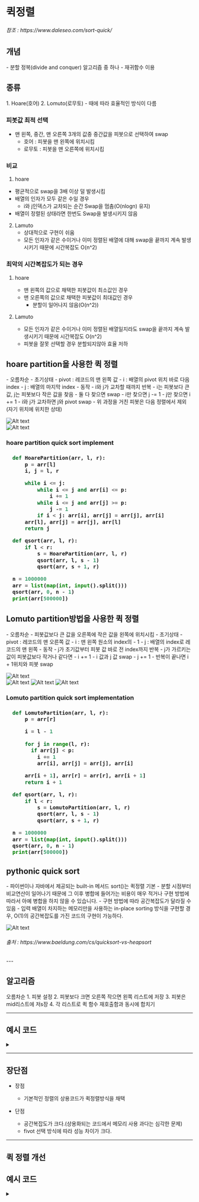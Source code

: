 # 퀵정렬
<h6>참조 : https://www.daleseo.com/sort-quick/</h6>
<h2>개념</h2>
- 분할 정복(divide and conquer) 알고리즘 중 하나
- 재귀함수 이용

<h2>종류</h2>
1. Hoare(호어)
2. Lomuto(로무토)
- 때에 따라 효율적인 방식이 다름

### 피봇값 최적 선택
- 맨 왼쪽, 중간, 맨 오른쪽 3개의 값중 중간값을 피봇으로 선택하여 swap
  - 호어 : 피봇을 맨 왼쪽에 위치시킴
  - 로무토 : 피봇을 맨 오른쪽에 위치시킴

### 비교
1. hoare
  - 평균적으로 swap을 3배 이상 덜 발생시킴
  - 배열의 인자가 모두 같은 수일 경우
    - i와 j인덱스가 교차되는 순간 Swap을 멈춤(O(nlogn) 유지)
  - 배열이 정렬된 상태라면 한번도 Swap을 발생시키지 않음
  
2. Lamuto
   - 상대적으로 구현이 쉬움
   - 모든 인자가 같은 수이거나 이미 정렬된 배열에 대해 swap을 끝까지 계속 발생시키기 때문에 시간복잡도 O(n^2)

### 최악의 시간복잡도가 되는 경우
1. hoare
   - 맨 왼쪽의 값으로 채택한 피봇값이 최소값인 경우
   - 맨 오른쪽의 값으로 채택한 피봇값이 최대값인 경우
     - 분할이 일어나지 않음(O(n^2))
  
2. Lamuto
   - 모든 인자가 같은 수이거나 이미 정렬된 배열일지라도 swap을 끝까지 계속 발생시키기 때문에 시간복잡도 O(n^2)
   - 피봇을 잘못 선택할 경우 분할되지않아 효율 저하

<h2> hoare partition을 사용한 퀵 정렬</h2>
- 오름차순
- 초기상태
  - pivot : 레코드의 맨 왼쪽 값
  - i : 배열의 pivot 위치 바로 다음 index
  - j : 배열의 마지막 index
- 동작
  - i와 j가 교차할 때까지 반복
  - i는 피봇보다 큰 값, j는 피봇보다 작은 값을 찾음
  - 둘 다 찾으면 swap
  - i만 찾으면 j -= 1
  - j만 찾으면 i += 1
  - i와 j가 교차하면 j와 pivot swap
    - 위 과정을 거친 피봇은 다음 정렬에서 제외(자기 위치에 위치한 상태)

  ![Alt text](../../../img/HoareQsort.png)  
  ![Alt text](../../../img/HoareQsort2.png)

<h3> hoare partition quick sort implement <h3>

```python
  def HoarePartition(arr, l, r):
      p = arr[l]
      i, j = l, r

      while i <= j:
          while i <= j and arr[i] <= p:
              i += 1
          while i <= j and arr[j] >= p:
              j -= 1
          if i < j: arr[i], arr[j] = arr[j], arr[i]
      arr[l], arr[j] = arr[j], arr[l]
      return j

  def qsort(arr, l, r):
      if l < r:
          s = HoarePartition(arr, l, r)
          qsort(arr, l, s - 1)
          qsort(arr, s + 1, r)

  n = 1000000
  arr = list(map(int, input().split()))
  qsort(arr, 0, n - 1)
  print(arr[500000])
```

<h2> Lomuto partition방법을 사용한 퀵 정렬</h2>
- 오름차순
- 피봇값보다 큰 값을 오른쪽에 작은 값을 왼쪽에 위치시킴
- 초기상태
  - pivot : 레코드의 맨 오른쪽 값
  - i : 맨 왼쪽 원소의 index의 - 1
  - j : 배열의 index로 레코드의 맨 왼쪽
- 동작
  - j가 초기값부터 피봇 값 바로 전 index까지 반복
    - j가 가르키는 값이 피봇값보다 작거나 같다면 
      - i += 1
      - i 값과 j 값 swap
    - j += 1
  - 반복이 끝나면 i + 1위치와 피봇 swap

  ![Alt text](../../../img/LomutoQsort.png)  
  ![Alt text](../../../img/HoareQsort2.png)
  ![Alt text](../../../img/HoareQsort3.png)
  ![Alt text](../../../img/HoareQsort4.png)

<h3> Lomuto partition quick sort implementation <h3>

```python
  def LomutoPartition(arr, l, r):
      p = arr[r]

      i = l - 1

      for j in range(l, r):
        if arr[j] < p:
          i += 1
          arr[i], arr[j] = arr[j], arr[i]

      arr[i + 1], arr[r] = arr[r], arr[i + 1]
      return i + 1

  def qsort(arr, l, r):
      if l < r:
          s = LomutoPartition(arr, l, r)
          qsort(arr, l, s - 1)
          qsort(arr, s + 1, r)

  n = 1000000
  arr = list(map(int, input().split()))
  qsort(arr, 0, n - 1)
  print(arr[500000])
```

<h2>pythonic quick sort</h2>
- 파이썬이나 자바에서 제공되는 built-in 메서드 sort()는 퀵정렬 기본
- 분할 시점부터 비교연산이 일어나기 때문에 그 이후 병합에 들어가는 비용이 매우 적거나 구현 방법에 따라서 아예 병합을 하지 않을 수 있습니다.
- 구현 방법에 따라 공간복잡도가 달라질 수 있음
- 입력 배열이 차지하는 메모리만을 사용하는 in-place sorting 방식을 구현할 경우, O(1)의 공간복잡도를 가진 코드의 구현이 가능하다.

  ![Alt text](../../../img/quicksort.png)
  
  <h6>출처 : https://www.baeldung.com/cs/quicksort-vs-heapsort  </h6>
---
<h2>알고리즘</h2>
오름차순
1. 피봇 설정
2. 피봇보다 크면 오른쪽 작으면 왼쪽 리스트에 저장
3. 피봇은 mid리스트에 저s장
4. 각 리스트로 퀵 함수 재호출함과 동시에 합치기

---

<h2>예시 코드</h2> 
<details>
<summary> </summary>
<div markdown="1">

```python
def quick_sort(arr):
  if len(arr) <2:
    return arr

  fvt_idx = len(arr)//2
  leftlist, midlist, rightlist = [], [arr[fvt_idx]], []

  for el in arr:
    if arr[fvt_idx] > el:
      leftlist.append(el)
    elif arr[fvt_idx] < el:
      rightlist.append(el)

  return quick_sort(leftlist) + quick_sort(midlist) + quick_sort(rightlist)

```

</div>
</details>

---

<h2>장단점</h2>

- 장점
  - 기본적인 정렬의 상용코드가 퀵정렬방식을 채택

- 단점
  - 공간복잡도가 크다.(상용화되는 코드에서 메모리 사용 과다는 심각한 문제)
  - fivot 선택 방식에 따라 성능 차이가 크다.
---

<h2>퀵 정렬 개선 </h2>

<h2>예시 코드</h2> 
<details>
<summary> </summary>
<div markdown="1">

알고리즘
- 리스트의 정 가운데 있는 값을 피봇 설정
- 분할하는 함수와 구간마다 끝 구간을 줄여가며 피봇과 비교후 swap하는 함수 작성
- 전체 구간에서 피봇 설정
- 피봇기준으로 끝 인덱스에서 증가시키고 줄여나가면서 비교
- 왼쪽에서 피봇보다 큰값과 오른쪽에서 피봇보다 작은 값을 찾았다면 교환
- 끝 인덱스 두 개가 교차했을 때 break - 큰 인덱스 반환
- 반환된 인덱스 기준으로 위 아래 배열 다시 함수 호출
```python
def quick_sort(arr):

  # 배열을 나눠서 분할 정복하도록 하는 함수
  def partition(lft_idx, rgt_idx):
    if lft_idx >= rgt_idx:ㄴ
      return
    
    # 배열에서 입력된 인덱스를 기준으로 양 옆에서 인덱스를 증가시키고 줄여가며 피봇을 기준으로 교환 
    mid = sort(lft_idx, rgt_idx)
    #왼쪽 오른쪽 배열에 대해서 입력된 인덱스가 같거나 교차되었을 때까지 분할해서 sort 실행
    partition(lft_idx, mid - 1)
    partition(mid, rgt_idx)

    return arr

  # 입력된 인덱스들 구간에서 피봇을 정하고 비교 교환해나가며 끝난 후 새로운 mid_idx 반환
  def sort(lft_idx, rgt_idx):

    fivot = arr[(lft_idx + rgt_idx)//2]

    # 왼쪽 인덱스와 오른쪽 인덱스가 교차하기 전까지
    # 왼쪽에서 피봇보다 값이 큰 인덱스 찾고 오른쪽에서 피봇보다 값이 작은 인덱스 찾기
    while lft_idx <= rgt_idx:
      while arr[lft_idx] < fivot:
        lft_idx += 1
      while arr[rgt_idx] > fivot:
        rgt_idx -= 1
    
    # 인덱스들이 교차되지 않았을 때 교환 진행 및 인덱스 증감
      if lft_idx <= rgt_idx:
        arr[lft_idx], arr[rgt_idx] = arr[rgt_idx], arr[lft_idx]
        lft_idx, rgt_idx = lft_idx + 1, rgt_idx - 1
    # 다음에 순환할 배열의 구간을 결정할 mid_idx 반환
    return lft_idx

  return partition(0, len(arr) - 1)

```





<h2> 복잡도 </h2>
- 이상적인 경우 O(nlogn)
- 최악의 경우 O(n**2)
<details>
<summary> </summary>
<div markdown="1">



</div>
</details>


---